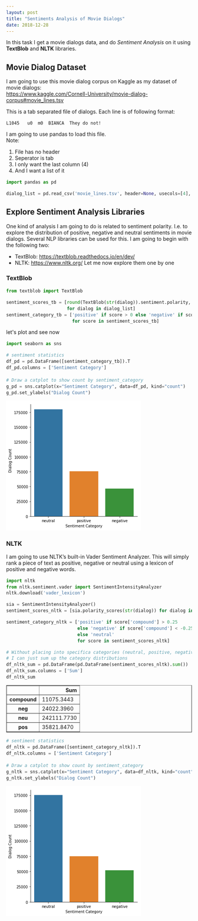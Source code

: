 ```yaml
---
layout: post
title: "Sentiments Analysis of Movie Dialogs"
date: 2018-12-28
---
```

In this task I get a movie dialogs data, and do *Sentiment Analysis* on it using **TextBlob** and **NLTK** libraries.

## Movie Dialog Dataset
I am going to use this movie dialog corpus on Kaggle as my dataset of movie dialogs:  
https://www.kaggle.com/Cornell-University/movie-dialog-corpus#movie_lines.tsv

This is a tab separated file of dialogs. Each line is of following format:
```
L1045	u0	m0	BIANCA	They do not!
```

I am going to use pandas to load this file.  
Note:
1. File has no header
2. Seperator is tab
3. I only want the last column (4)
4. And I want a list of it


```python
import pandas as pd
```


```python
dialog_list = pd.read_csv('movie_lines.tsv', header=None, usecols=[4], sep='\t')[4].tolist()
```

## Explore Sentiment Analysis Libraries
One kind of analysis I am going to do is related to sentiment polarity. I.e. to explore the distribution of positive, negative and neutral sentiments in movie dialogs. Several NLP libraries can be used for this. I am going to begin with the following two:
  * TextBlob: https://textblob.readthedocs.io/en/dev/
  * NLTK: https://www.nltk.org/
Let me now explore them one by one

### TextBlob


```python
from textblob import TextBlob
```


```python
sentiment_scores_tb = [round(TextBlob(str(dialog)).sentiment.polarity, 2)
                       for dialog in dialog_list]
sentiment_category_tb = ['positive' if score > 0 else 'negative' if score < 0 else 'neutral' 
                         for score in sentiment_scores_tb]
```

let's plot and see now


```python
import seaborn as sns
```


```python
# sentiment statistics
df_pd = pd.DataFrame([sentiment_category_tb]).T
df_pd.columns = ['Sentiment Category']

# Draw a catplot to show count by sentiment_category
g_pd = sns.catplot(x="Sentiment Category", data=df_pd, kind="count")
g_pd.set_ylabels("Dialog Count")
```


![png](/images/sentiment-analysis-movies_files/sentiment-analysis-movies_10_0.png)


### NLTK
I am going to use NLTK’s built-in Vader Sentiment Analyzer. This will simply rank a piece of text as positive, negative or neutral using a lexicon of positive and negative words.


```python
import nltk
from nltk.sentiment.vader import SentimentIntensityAnalyzer
nltk.download('vader_lexicon')
```


```python
sia = SentimentIntensityAnalyzer()
sentiment_scores_nltk = [sia.polarity_scores(str(dialog)) for dialog in dialog_list]
```


```python
sentiment_category_nltk = ['positive' if score['compound'] > 0.25
                           else 'negative' if score['compound'] < -0.25
                           else 'neutral'
                           for score in sentiment_scores_nltk]
```


```python
# Without placing into specifica categories (neutral, positive, negative)
# I can just sum up the category distributions
df_nltk_sum = pd.DataFrame(pd.DataFrame(sentiment_scores_nltk).sum())
df_nltk_sum.columns = ['Sum']
df_nltk_sum
```




<div>
<style scoped>
    .dataframe tbody tr th:only-of-type {
        vertical-align: middle;
    }

    .dataframe tbody tr th {
        vertical-align: top;
    }

    .dataframe thead th {
        text-align: right;
    }
</style>
<table border="1" class="dataframe">
  <thead>
    <tr style="text-align: right;">
      <th></th>
      <th>Sum</th>
    </tr>
  </thead>
  <tbody>
    <tr>
      <th>compound</th>
      <td>11075.3443</td>
    </tr>
    <tr>
      <th>neg</th>
      <td>24022.3960</td>
    </tr>
    <tr>
      <th>neu</th>
      <td>242111.7730</td>
    </tr>
    <tr>
      <th>pos</th>
      <td>35821.8470</td>
    </tr>
  </tbody>
</table>
</div>




```python
# sentiment statistics
df_nltk = pd.DataFrame([sentiment_category_nltk]).T
df_nltk.columns = ['Sentiment Category']

# Draw a catplot to show count by sentiment_category
g_nltk = sns.catplot(x="Sentiment Category", data=df_nltk, kind="count")
g_nltk.set_ylabels("Dialog Count")
```


![png](/images/sentiment-analysis-movies_files/sentiment-analysis-movies_16_0.png)

